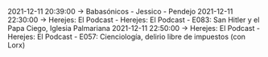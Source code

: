2021-12-11 20:39:00 -> Babasónicos - Jessico - Pendejo
2021-12-11 22:30:00 -> Herejes: El Podcast - Herejes: El Podcast - E083: San Hitler y el Papa Ciego, Iglesia Palmariana
2021-12-11 22:50:00 -> Herejes: El Podcast - Herejes: El Podcast - E057: Cienciología, delirio libre de impuestos (con Lorx)

